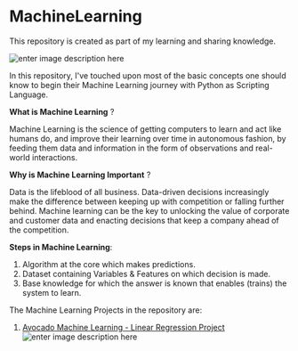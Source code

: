 # MachineLearning

This repository is created as part of my learning and sharing knowledge.

![enter image description here](https://camo.githubusercontent.com/a41f0f4f9312b3ecf3ac28eed856790774b854c274f82d5af9acbf34d1f12cf4/68747470733a2f2f6d69726f2e6d656469756d2e636f6d2f6d61782f323430302f312a635f6669422d5967626e4d6c366e6e745947424d48512e6a706567)
	
In this repository, I've touched upon most of the basic concepts one should know to begin their Machine Learning journey with Python as Scripting Language.

**What is Machine Learning** ?

Machine Learning is the science of getting computers to learn and act like humans do, and improve their learning over time in autonomous fashion, by feeding them data and information in the form of observations and real-world interactions.

**Why is Machine Learning Important** ?

Data is the lifeblood of all business. Data-driven decisions increasingly make the difference between keeping up with competition or falling further behind. Machine learning can be the key to unlocking the value of corporate and customer data and enacting decisions that keep a company ahead of the competition.

**Steps in Machine Learning**:

1. Algorithm at the core which makes predictions.
2. Dataset containing Variables & Features on which decision is made.
3. Base knowledge for which the answer is known that enables (trains) the system to learn.

The Machine Learning Projects in the repository are:

1. [Avocado Machine Learning - Linear Regression Project](https://github.com/santhoshbvsrk/Machine-Learning-Projects/blob/main/Avocado-Machine-Learning-Project/Avocado.ipynb)![enter image description here](https://miro.medium.com/max/1125/0*hy3y0fn3nRtdlszI)
